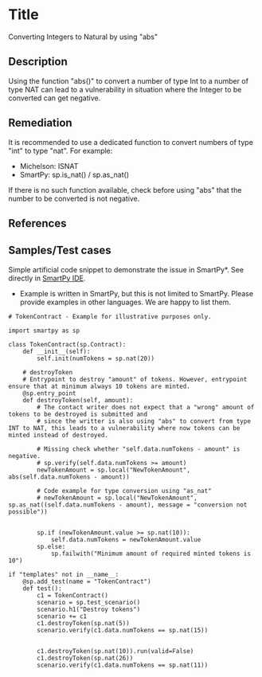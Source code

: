 # Title
Converting Integers to Natural by using "abs"

## Description
Using the function "abs()" to convert a number of type Int to a number of type NAT can lead to a vulnerability in situation where the Integer to be converted can get negative.

## Remediation
It is recommended to use a dedicated function to convert numbers of type "int" to type "nat". For example:
- Michelson: ISNAT
- SmartPy: sp.is_nat() / sp.as_nat()

If there is no such function available, check before using "abs" that the number to be converted is not negative.

## References


## Samples/Test cases
Simple artificial code snippet to demonstrate the issue in SmartPy*. See directly in [SmartPy IDE](https://smartpy.io/ide?code=eJydVE1v2zAMvedXEOrFwVKhKdAdCmRY0XXYDu0pd0Ox6USoLHmSHNf_fpRsx3bhddiCHBKRfHyPX1ewN6@oH432VmQeruHpTZSVQiiMBalU7cjg5Rmhqm1lHDowWrV8tZJlZawHVwrrqxaEA1etVpkSzs1BE1fx4ff6fgX0ybGANJVa@jRNHKqifw@f8JcHU6LrMgI52BE218Intzfr9Sq6XhEIcTNtdOmfnihLWxmpPXgzOAATpam1Z2AKeg6AHH6YBs9oN4BjCBlqi@BPwgN9SyJR1iUI1YjWwfamDwZBTmT0mPOY9yuRizBpxLkonBKMKjfQMZmovYL9CSGj8oTyN1Z6tJAbKrM2xOitQnruGAFrrNFH1oOMaoLWAw7pMAdJvagPpfREEYTOYZLOSZ0FjRiThWzkLZQzUJPpSMU6OBYQiRMVyENhTQm@rRB@vuyD4eVhvyEAClMo8phdwLlWGq04SCV9C80JqUbaNAPDTOhAsasaSO08hQYFF9J8NSH5LF0kk50wew1oxNcCi6ORCy_4OBrXMHSXCGk8xmHlM8UVJyGyaJOl@C@7oSmXEI1NND50dY7Dp0wmVMJeZiZGDT24RdiB1nqEnVB6NDlSc8dNi_XtKu6k0ZdeuJSmnk0i_4UbmTqA5GOKGyjROXFEgmMTEmECaeWdPChkS0LGna24LCCZk@NnoWoMBe6Xd0vLO07@Zdff0drBEsw0FSqH73AqXgipGulPCXse9vayJhZ_1dLS4PXz1w@lDEvNJrpIA_NITREeaQmCfqnpUGlRYpreX5Zd5HlKHnShyBCKNrt3PWK4ANFpojnbkvf8OI7pXYZaWGm6pobQdHha8OKnbcK@9ReuE8QWsD7tKOkkP58fpa4xd@sF_H5nQsi7Bo0NvRuu8Wwa_pAltJ_bWifUUJnvvtPRwfXfgm4__y@3beD2GxYCLBE-). 
* Example is written in SmartPy, but this is not limited to SmartPy. Please provide examples in other languages. We are happy to list them.
```
# TokenContract - Example for illustrative purposes only.

import smartpy as sp

class TokenContract(sp.Contract):
    def __init__(self):
        self.init(numTokens = sp.nat(20))

    # destroyToken
    # Entrypoint to destroy "amount" of tokens. However, entrypoint ensure that at minimum always 10 tokens are minted.
    @sp.entry_point
    def destroyToken(self, amount):
        # The contact writer does not expect that a "wrong" amount of tokens to be destroyed is submitted and 
        # since the writter is also using "abs" to convert from type INT to NAT, this leads to a vulnerability where now tokens can be minted instead of destroyed.

        # Missing check whether "self.data.numTokens - amount" is negative. 
        # sp.verify(self.data.numTokens >= amount)
        newTokenAmount = sp.local("NewTokenAmount", abs(self.data.numTokens - amount))
        
        # Code example for type conversion using "as_nat"
        # newTokenAmount = sp.local("NewTokenAmount", sp.as_nat((self.data.numTokens - amount), message = "conversion not possible"))
        
        
        sp.if (newTokenAmount.value >= sp.nat(10)):
            self.data.numTokens = newTokenAmount.value
        sp.else:
            sp.failwith("Minimum amount of required minted tokens is 10")
        
if "templates" not in __name__:
    @sp.add_test(name = "TokenContract")
    def test():
        c1 = TokenContract()
        scenario = sp.test_scenario()
        scenario.h1("Destroy tokens")
        scenario += c1
        c1.destroyToken(sp.nat(5))
        scenario.verify(c1.data.numTokens == sp.nat(15))

        
        c1.destroyToken(sp.nat(10)).run(valid=False)
        c1.destroyToken(sp.nat(26))
        scenario.verify(c1.data.numTokens == sp.nat(11))

```
